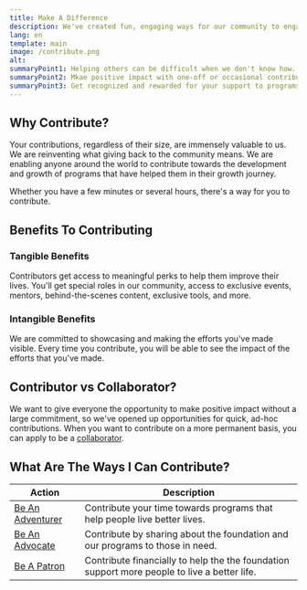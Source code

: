 ```yaml
---
title: Make A Difference
description: We've created fun, engaging ways for our community to engage in meaningful one-off or occasional contributions to support our programs.
lang: en
template: main
image: /contribute.png
alt: 
summaryPoint1: Helping others can be difficult when we don't know how.
summaryPoint2: Mkae positive impact with one-off or occasional contributions.
summaryPoint3: Get recognized and rewarded for your support to programs.
---
```


## Why Contribute?

Your contributions, regardless of their size, are immensely valuable to us. We are reinventing what giving back to the community means. We are enabling anyone around the world to contribute towards the development and growth of programs that have helped them in their growth journey.

Whether you have a few minutes or several hours, there's a way for you to contribute.

## Benefits To Contributing

### Tangible Benefits

Contributors get access to meaningful perks to help them improve their lives. You'll get special roles in our community, access to exclusive events, mentors, behind-the-scenes content, exclusive tools, and more.

### Intangible Benefits

We are committed to showcasing and making the efforts you've made visible. Every time you contribute, you will be able to see the impact of the efforts that you've made.

## Contributor vs Collaborator?

We want to give everyone the opportunity to make positive impact without a large commitment, so we've opened up opportunities for quick, ad-hoc contributions. When you want to contribute on a more permanent basis, you can apply to be a [collaborator](/make-positive-impact/collaborate).

## What Are The Ways I Can Contribute?

| Action                                                       | Description                                                                                                                   |
|--------------------------------------------------------------|-------------------------------------------------------------------------------------------------------------------------------|
| [Be An Adventurer](/make-positive-impact/contribute/be-an-adventurer)             | Contribute your time towards programs that help people live better lives. |
| [Be An Advocate](/make-positive-impact/contribute/be-an-advocate)              | Contribute by sharing about the foundation and our programs to those in need. |
| [Be A Patron](/make-positive-impact/contribute/be-a-patron)               | Contribute financially to help the the foundation support more people to live a better life. |
